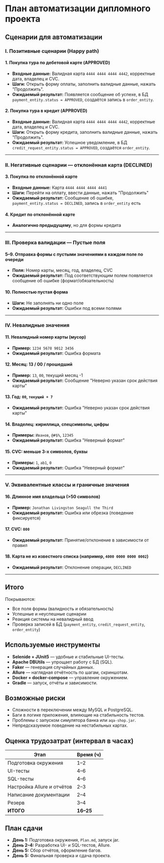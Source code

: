 # План автоматизации дипломного проекта

## Сценарии для автоматизации

### I. Позитивные сценарии (Happy path)

#### 1. Покупка тура по дебетовой карте (APPROVED)
- **Входные данные:** Валидная карта `4444 4444 4444 4442`, корректные дата, владелец и CVC.
- **Шаги:** Открыть форму оплаты, заполнить валидные данные, нажать "Продолжить".
- **Ожидаемый результат:** Появляется сообщение об успехе, в БД `payment_entity.status = APPROVED`, создаётся запись в `order_entity`.

#### 2. Покупка тура в кредит (APPROVED)
- **Входные данные:** Валидная карта `4444 4444 4444 4442`, корректные дата, владелец и CVC.
- **Шаги:** Открыть форму кредита, заполнить валидные данные, нажать "Продолжить".
- **Ожидаемый результат:** Успешное уведомление, в БД `credit_request_entity.status = APPROVED`, создаётся `order_entity`.

---

### II. Негативные сценарии — отклонённая карта (DECLINED)

#### 3. Покупка по отклонённой карте
- **Входные данные:** Карта `4444 4444 4444 4441`
- **Шаги:** Перейти на оплату, ввести данные, нажать "Продолжить"
- **Ожидаемый результат:** Сообщение об ошибке, `payment_entity.status = DECLINED`, запись в `order_entity` есть

#### 4. Кредит по отклонённой карте
- **Аналогично предыдущему**, но для формы кредита

---

### III. Проверка валидации — Пустые поля

#### 5–9. Отправка формы с пустыми значениями в каждом поле по очереди
- **Поля:** Номер карты, месяц, год, владелец, CVC
- **Ожидаемый результат:** Под соответствующим полем появляется сообщение об ошибке (формат/обязательность)

#### 10. Полностью пустая форма
- **Шаги:** Не заполнять ни одно поле
- **Ожидаемый результат:** Ошибки под всеми полями

---

### IV. Невалидные значения

#### 11. Невалидный номер карты (мусор)
- **Пример:** `1234 5678 9012 3456`
- **Ожидаемый результат:** Ошибка формата

#### 12. Месяц: 13 / 00 / прошедший
- **Пример:** `13`, `00`, текущий месяц -1
- **Ожидаемый результат:** Сообщение "Неверно указан срок действия карты"

#### 13. Год: `00`, `текущий + 7`
- **Ожидаемый результат:** Ошибка "Неверно указан срок действия карты"

#### 14. Владелец: кириллица, спецсимволы, цифры
- **Примеры:** `Иванов`, `@#$%`, `12345`
- **Ожидаемый результат:** Ошибка "Неверный формат"

#### 15. CVC: меньше 3-х символов, буквы
- **Примеры:** `1`, `ab1`, `0`
- **Ожидаемый результат:** Ошибка "Неверный формат"

---

### V. Эквивалентные классы и граничные значения

#### 16. Длинное имя владельца (>50 символов)
- **Пример:** `Jonathan Livingston Seagull the Third`
- **Ожидаемый результат:** Ошибка или обрезка (поведение фиксируется)

#### 17. CVC: `000`
- **Ожидаемый результат:** Принятие/отклонение в зависимости от правил

#### 18. Карта не из известного списка (например, `4000 0000 0000 0002`)
- **Ожидаемый результат:** Отклонение операции, `DECLINED`

---

## Итого

Покрываются:
- Все поля формы (валидность и обязательность)
- Успешные и неуспешные сценарии
- Реакция системы на невалидный ввод
- Проверка записей в БД (`payment_entity`, `credit_request_entity`, `order_entity`)


## Используемые инструменты

- **Selenide + JUnit5** — удобные и стабильные UI-тесты.
- **Apache DBUtils** — упрощает работу с БД (SQL).
- **Faker** — генерация случайных данных.
- **Allure** — наглядная отчётность по шагам, скриншотам.
- **Docker + docker-compose** — управление окружением.
- **Gradle** — запуск, отчёты и зависимости.

## Возможные риски

- Сложности в переключении между MySQL и PostgreSQL.
- Баги в логике приложения, влияющие на стабильность тестов.
- Проблемы с запуском симулятора банка или `aqa-shop.jar`.
- Непредсказуемое поведение на нестабильных картах.

## Оценка трудозатрат (интервал в часах)

| Этап                        | Время (ч) |
|----------------------------|-----------|
| Подготовка окружения       | 1–2       |
| UI-тесты                   | 4–6       |
| SQL-тесты                  | 4–6       |
| Настройка Allure и отчётов | 2–3       |
| Написание документации     | 2–4       |
| Резерв                     | 3–4       |
| **ИТОГО**                  | **16–25** |

## План сдачи

- **День 1:** Подготовка окружения, `Plan.md`, запуск jar.
- **День 2–4:** Разработка UI- и SQL-тестов, Allure.
- **День 5:** Сбор отчётов, оформление багов.
- **День 5:** Финальная проверка и сдача проекта.